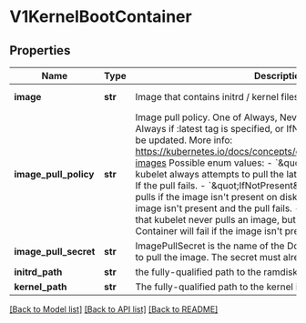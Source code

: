 # V1KernelBootContainer

## Properties
Name | Type | Description | Notes
------------ | ------------- | ------------- | -------------
**image** | **str** | Image that contains initrd / kernel files. | [default to '']
**image_pull_policy** | **str** | Image pull policy. One of Always, Never, IfNotPresent. Defaults to Always if :latest tag is specified, or IfNotPresent otherwise. Cannot be updated. More info: https://kubernetes.io/docs/concepts/containers/images#updating-images  Possible enum values:  - &#x60;\&quot;Always\&quot;&#x60; means that kubelet always attempts to pull the latest image. Container will fail If the pull fails.  - &#x60;\&quot;IfNotPresent\&quot;&#x60; means that kubelet pulls if the image isn&#39;t present on disk. Container will fail if the image isn&#39;t present and the pull fails.  - &#x60;\&quot;Never\&quot;&#x60; means that kubelet never pulls an image, but only uses a local image. Container will fail if the image isn&#39;t present | [optional] 
**image_pull_secret** | **str** | ImagePullSecret is the name of the Docker registry secret required to pull the image. The secret must already exist. | [optional] 
**initrd_path** | **str** | the fully-qualified path to the ramdisk image in the host OS | [optional] 
**kernel_path** | **str** | The fully-qualified path to the kernel image in the host OS | [optional] 

[[Back to Model list]](../README.md#documentation-for-models) [[Back to API list]](../README.md#documentation-for-api-endpoints) [[Back to README]](../README.md)


